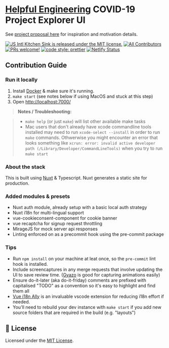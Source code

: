 # [Helpful Engineering](https://www.helpfulengineering.org/) COVID-19 Project Explorer UI

See [project proposal here](https://github.com/Helpful-Engineers/resources/blob/master/software/proposals/navigate-by-problems.md) for inspiration and motivation details.

[![JS Intl Kitchen Sink is released under the MIT license.](https://img.shields.io/badge/license-MIT-blue.svg)](./LICENSE)
[![All Contributors](https://img.shields.io/badge/all_contributors-1-orange.svg?style=flat-square)](#contributors)
[![PRs welcome!](https://img.shields.io/badge/PRs-welcome-brightgreen.svg)](./CONTRIBUTING.md)
[![code style: prettier](https://img.shields.io/badge/code_style-prettier-ff69b4.svg?style=flat-square)](https://github.com/prettier/prettier)
[![Netlify Status](https://api.netlify.com/api/v1/badges/86e24ae7-2036-4abd-84fd-5b7bc702b7c1/deploy-status)](https://app.netlify.com/sites/he-project-discovery/deploys)

## Contribution Guide

### Run it locally

1. Install [Docker](https://docs.docker.com/install/) & make sure it's running.
2. `make start` (see notes below if using MacOS and stuck at this step)
3. Open [http://localhost:7000/](http://localhost:7000/)

> **Notes / Troubleshooting:**

> - `make help` (or just `make`) will list other available make tasks
> - Mac users that don't already have xcode commandline tools installed may need to run `xcode-select --install` in order to run `make` commands. Othwerwise you might encounter an error that looks something like `xcrun: error: invalid active developer path (/Library/Developer/CommandLineTools)` when you try to run `make start`

### About the stack

This is built using [Nuxt](https://github.com/nuxt/nuxt.js) & Typescript.
Nuxt generates a static site for production.

### Added modules & presets

- Nuxt auth module, already setup with a basic local auth strategy
- Nuxt i18n for multi-lingual support
- vue-cookieconsent-component for cookie banner
- vue recaptcha for signup request throttling
- MirageJS for mock server api responses
- Linting enforced on as a precommit hook using the pre-commit package

### Tips

- Run `npm install` on your machine at leat once, so the `pre-commit` lint hook is installed.
- Include screencaptures in any merge requests that involve updating the UI to save review time. ([Gyazo](https://gyazo.com/) is good for capturing animations easily)
- Ensure do-it-later (aka do-it-friday) comments are prefixed with capitalised "TODO" as a convention so it's easy to highlight and find them all
- [Vue i18n Ally](https://marketplace.visualstudio.com/items?itemName=antfu.vue-i18n-ally) is an invaluable vscode extension for reducing i18n effort if needed.
- You'll need to rebuild your dev instance with `make start` if you add new source folders that are required in the build (e.g. "layouts")

## 📝 License

Licensed under the [MIT License](./LICENSE).